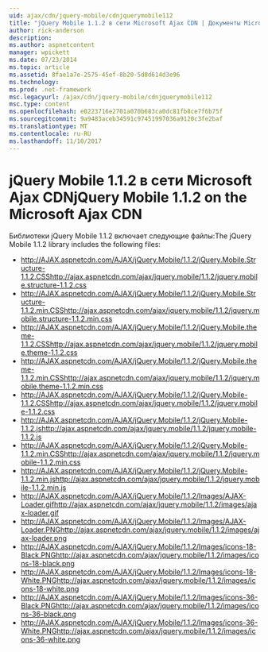 ```yaml
---
uid: ajax/cdn/jquery-mobile/cdnjquerymobile112
title: "jQuery Mobile 1.1.2 в сети Microsoft Ajax CDN | Документы Microsoft"
author: rick-anderson
description: 
ms.author: aspnetcontent
manager: wpickett
ms.date: 07/23/2014
ms.topic: article
ms.assetid: 8fae1a7e-2575-45ef-8b20-5d8d614d3e96
ms.technology: 
ms.prod: .net-framework
msc.legacyurl: /ajax/cdn/jquery-mobile/cdnjquerymobile112
msc.type: content
ms.openlocfilehash: e0223716e2701a070b683ca0dc81fb8ce7f6b75f
ms.sourcegitcommit: 9a9483aceb34591c97451997036a9120c3fe2baf
ms.translationtype: MT
ms.contentlocale: ru-RU
ms.lasthandoff: 11/10/2017
---
```

<a name="jquery-mobile-112-on-the-microsoft-ajax-cdn"></a><span data-ttu-id="e1bf6-102">jQuery Mobile 1.1.2 в сети Microsoft Ajax CDN</span><span class="sxs-lookup"><span data-stu-id="e1bf6-102">jQuery Mobile 1.1.2 on the Microsoft Ajax CDN</span></span>
====================
<span data-ttu-id="e1bf6-103">Библиотеки jQuery Mobile 1.1.2 включает следующие файлы:</span><span class="sxs-lookup"><span data-stu-id="e1bf6-103">The jQuery Mobile 1.1.2 library includes the following files:</span></span>

- <span data-ttu-id="e1bf6-104">http://AJAX.aspnetcdn.com/AJAX/jQuery.Mobile/1.1.2/jQuery.Mobile.Structure-1.1.2.CSS</span><span class="sxs-lookup"><span data-stu-id="e1bf6-104">http://ajax.aspnetcdn.com/ajax/jquery.mobile/1.1.2/jquery.mobile.structure-1.1.2.css</span></span>
- <span data-ttu-id="e1bf6-105">http://AJAX.aspnetcdn.com/AJAX/jQuery.Mobile/1.1.2/jQuery.Mobile.Structure-1.1.2.min.CSS</span><span class="sxs-lookup"><span data-stu-id="e1bf6-105">http://ajax.aspnetcdn.com/ajax/jquery.mobile/1.1.2/jquery.mobile.structure-1.1.2.min.css</span></span>
- <span data-ttu-id="e1bf6-106">http://AJAX.aspnetcdn.com/AJAX/jQuery.Mobile/1.1.2/jQuery.Mobile.theme-1.1.2.CSS</span><span class="sxs-lookup"><span data-stu-id="e1bf6-106">http://ajax.aspnetcdn.com/ajax/jquery.mobile/1.1.2/jquery.mobile.theme-1.1.2.css</span></span>
- <span data-ttu-id="e1bf6-107">http://AJAX.aspnetcdn.com/AJAX/jQuery.Mobile/1.1.2/jQuery.Mobile.theme-1.1.2.min.CSS</span><span class="sxs-lookup"><span data-stu-id="e1bf6-107">http://ajax.aspnetcdn.com/ajax/jquery.mobile/1.1.2/jquery.mobile.theme-1.1.2.min.css</span></span>
- <span data-ttu-id="e1bf6-108">http://AJAX.aspnetcdn.com/AJAX/jQuery.Mobile/1.1.2/jQuery.Mobile-1.1.2.CSS</span><span class="sxs-lookup"><span data-stu-id="e1bf6-108">http://ajax.aspnetcdn.com/ajax/jquery.mobile/1.1.2/jquery.mobile-1.1.2.css</span></span>
- <span data-ttu-id="e1bf6-109">http://AJAX.aspnetcdn.com/AJAX/jQuery.Mobile/1.1.2/jQuery.Mobile-1.1.2.js</span><span class="sxs-lookup"><span data-stu-id="e1bf6-109">http://ajax.aspnetcdn.com/ajax/jquery.mobile/1.1.2/jquery.mobile-1.1.2.js</span></span>
- <span data-ttu-id="e1bf6-110">http://AJAX.aspnetcdn.com/AJAX/jQuery.Mobile/1.1.2/jQuery.Mobile-1.1.2.min.CSS</span><span class="sxs-lookup"><span data-stu-id="e1bf6-110">http://ajax.aspnetcdn.com/ajax/jquery.mobile/1.1.2/jquery.mobile-1.1.2.min.css</span></span>
- <span data-ttu-id="e1bf6-111">http://AJAX.aspnetcdn.com/AJAX/jQuery.Mobile/1.1.2/jQuery.Mobile-1.1.2.min.js</span><span class="sxs-lookup"><span data-stu-id="e1bf6-111">http://ajax.aspnetcdn.com/ajax/jquery.mobile/1.1.2/jquery.mobile-1.1.2.min.js</span></span>
- <span data-ttu-id="e1bf6-112">http://AJAX.aspnetcdn.com/AJAX/jQuery.Mobile/1.1.2/Images/AJAX-Loader.gif</span><span class="sxs-lookup"><span data-stu-id="e1bf6-112">http://ajax.aspnetcdn.com/ajax/jquery.mobile/1.1.2/images/ajax-loader.gif</span></span>
- <span data-ttu-id="e1bf6-113">http://AJAX.aspnetcdn.com/AJAX/jQuery.Mobile/1.1.2/Images/AJAX-Loader.PNG</span><span class="sxs-lookup"><span data-stu-id="e1bf6-113">http://ajax.aspnetcdn.com/ajax/jquery.mobile/1.1.2/images/ajax-loader.png</span></span>
- <span data-ttu-id="e1bf6-114">http://AJAX.aspnetcdn.com/AJAX/jQuery.Mobile/1.1.2/Images/icons-18-Black.PNG</span><span class="sxs-lookup"><span data-stu-id="e1bf6-114">http://ajax.aspnetcdn.com/ajax/jquery.mobile/1.1.2/images/icons-18-black.png</span></span>
- <span data-ttu-id="e1bf6-115">http://AJAX.aspnetcdn.com/AJAX/jQuery.Mobile/1.1.2/Images/icons-18-White.PNG</span><span class="sxs-lookup"><span data-stu-id="e1bf6-115">http://ajax.aspnetcdn.com/ajax/jquery.mobile/1.1.2/images/icons-18-white.png</span></span>
- <span data-ttu-id="e1bf6-116">http://AJAX.aspnetcdn.com/AJAX/jQuery.Mobile/1.1.2/Images/icons-36-Black.PNG</span><span class="sxs-lookup"><span data-stu-id="e1bf6-116">http://ajax.aspnetcdn.com/ajax/jquery.mobile/1.1.2/images/icons-36-black.png</span></span>
- <span data-ttu-id="e1bf6-117">http://AJAX.aspnetcdn.com/AJAX/jQuery.Mobile/1.1.2/Images/icons-36-White.PNG</span><span class="sxs-lookup"><span data-stu-id="e1bf6-117">http://ajax.aspnetcdn.com/ajax/jquery.mobile/1.1.2/images/icons-36-white.png</span></span>
